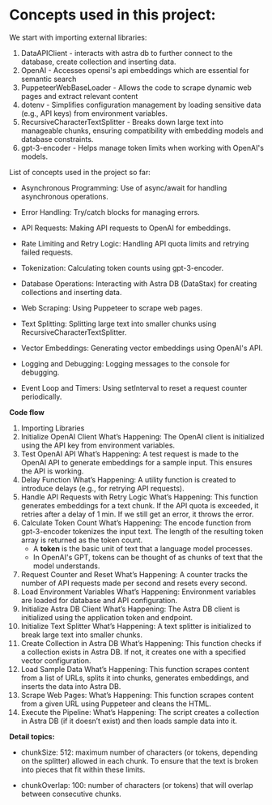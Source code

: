 # Concepts used in this project:

We start with importing external libraries:

1. DataAPIClient - interacts with astra db to further connect to the database, create collection and inserting data.
2. OpenAI - Accesses opensi's api embeddings which are essential for semantic search
3. PuppeteerWebBaseLoader - Allows the code to scrape dynamic web pages and extract relevant content
4. dotenv - Simplifies configuration management by loading sensitive data (e.g., API keys) from environment variables.
5. RecursiveCharacterTextSplitter - Breaks down large text into manageable chunks, ensuring compatibility with embedding models and database constraints.
6. gpt-3-encoder - Helps manage token limits when working with OpenAI's models.

List of concepts used in the project so far:

- Asynchronous Programming:
  Use of async/await for handling asynchronous operations.

- Error Handling:
  Try/catch blocks for managing errors.

- API Requests:
  Making API requests to OpenAI for embeddings.

- Rate Limiting and Retry Logic:
  Handling API quota limits and retrying failed requests.

- Tokenization:
  Calculating token counts using gpt-3-encoder.

- Database Operations:
  Interacting with Astra DB (DataStax) for creating collections and inserting data.

- Web Scraping:
  Using Puppeteer to scrape web pages.

- Text Splitting:
  Splitting large text into smaller chunks using RecursiveCharacterTextSplitter.

- Vector Embeddings:
  Generating vector embeddings using OpenAI's API.

- Logging and Debugging:
  Logging messages to the console for debugging.

- Event Loop and Timers:
  Using setInterval to reset a request counter periodically.

**Code flow**

1. Importing Libraries
2. Initialize OpenAI Client
   What’s Happening: The OpenAI client is initialized using the API key from environment variables.
3. Test OpenAI API
   What’s Happening: A test request is made to the OpenAI API to generate embeddings for a sample input. This ensures the API is working.
4. Delay Function
   What’s Happening: A utility function is created to introduce delays (e.g., for retrying API requests).
5. Handle API Requests with Retry Logic
   What’s Happening: This function generates embeddings for a text chunk. If the API quota is exceeded, it retries after a delay of 1 min. If we still get an error, it throws the error.
6. Calculate Token Count
   What’s Happening:
   The encode function from gpt-3-encoder tokenizes the input text.
   The length of the resulting token array is returned as the token count.
   - A **token** is the basic unit of text that a language model processes.
   - In OpenAI's GPT, tokens can be thought of as chunks of text that the model understands.
7. Request Counter and Reset
   What’s Happening: A counter tracks the number of API requests made per second and resets every second.
8. Load Environment Variables
   What’s Happening: Environment variables are loaded for database and API configuration.
9. Initialize Astra DB Client
   What’s Happening: The Astra DB client is initialized using the application token and endpoint.
10. Initialize Text Splitter
    What’s Happening: A text splitter is initialized to break large text into smaller chunks.
11. Create Collection in Astra DB
    What’s Happening: This function checks if a collection exists in Astra DB. If not, it creates one with a specified vector configuration.
12. Load Sample Data
    What’s Happening: This function scrapes content from a list of URLs, splits it into chunks, generates embeddings, and inserts the data into Astra DB.
13. Scrape Web Pages:
    What’s Happening: This function scrapes content from a given URL using Puppeteer and cleans the HTML.
14. Execute the Pipeline:
    What’s Happening: The script creates a collection in Astra DB (if it doesn’t exist) and then loads sample data into it.

**Detail topics:**

- chunkSize: 512: maximum number of characters (or tokens, depending on the splitter) allowed in each chunk.
  To ensure that the text is broken into pieces that fit within these limits.

- chunkOverlap: 100: number of characters (or tokens) that will overlap between consecutive chunks.
